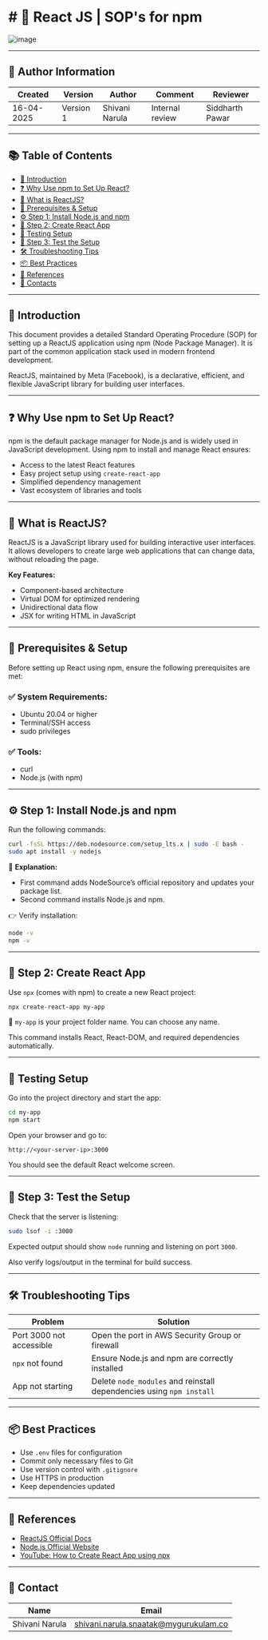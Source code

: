
# # 🚀 React JS | SOP's for npm

![image](https://github.com/user-attachments/assets/21195be4-682d-4a92-9b88-8633d9c8e044)

---

## 👤 Author Information

| Created     | Version | Author          | Comment        | Reviewer        |
|-------------|---------|------------------|----------------|------------------|
| 16-04-2025  | Version 1 | Shivani Narula  | Internal review | Siddharth Pawar  |

---

## 📚 Table of Contents

- [🧩 Introduction](#-introduction)  
- [❓ Why Use npm to Set Up React?](#-why-use-npm-to-set-up-react)  
- [📁 What is ReactJS?](#-what-is-reactjs)  
- [🔧 Prerequisites & Setup](#-prerequisites--setup)  
- [⚙️ Step 1: Install Node.js and npm](#️-step-1-install-nodejs-and-npm)  
- [📁 Step 2: Create React App](#-step-2-create-react-app)  
- [🧪 Testing Setup](#-testing-setup)  
- [🧪 Step 3: Test the Setup](#-step-3-test-the-setup)  
- [🛠️ Troubleshooting Tips](#️-troubleshooting-tips)  
- [📦 Best Practices](#-best-practices)  
- [📘 References](#-references)  
- [📇 Contacts](#-contacts)

---

## 🧩 Introduction
This document provides a detailed Standard Operating Procedure (SOP) for setting up a ReactJS application using npm (Node Package Manager). It is part of the common application stack used in modern frontend development.

ReactJS, maintained by Meta (Facebook), is a declarative, efficient, and flexible JavaScript library for building user interfaces.

---

## ❓ Why Use npm to Set Up React?
npm is the default package manager for Node.js and is widely used in JavaScript development. Using npm to install and manage React ensures:

- Access to the latest React features
- Easy project setup using `create-react-app`
- Simplified dependency management
- Vast ecosystem of libraries and tools

---

## 📁 What is ReactJS?
ReactJS is a JavaScript library used for building interactive user interfaces. It allows developers to create large web applications that can change data, without reloading the page.

**Key Features:**
- Component-based architecture
- Virtual DOM for optimized rendering
- Unidirectional data flow
- JSX for writing HTML in JavaScript

---

## 🔧 Prerequisites & Setup
Before setting up React using npm, ensure the following prerequisites are met:

### ✅ System Requirements:
- Ubuntu 20.04 or higher
- Terminal/SSH access
- sudo privileges

### ✅ Tools:
- curl
- Node.js (with npm)

---

## ⚙️ Step 1: Install Node.js and npm

Run the following commands:

```bash
curl -fsSL https://deb.nodesource.com/setup_lts.x | sudo -E bash -
sudo apt install -y nodejs
```

📌 **Explanation:**
- First command adds NodeSource’s official repository and updates your package list.
- Second command installs Node.js and npm.

👉 Verify installation:
```bash
node -v
npm -v
```

---

## 📁 Step 2: Create React App

Use `npx` (comes with npm) to create a new React project:

```bash
npx create-react-app my-app
```

🔹 `my-app` is your project folder name. You can choose any name.

This command installs React, React-DOM, and required dependencies automatically.

---

## 🧪 Testing Setup

Go into the project directory and start the app:

```bash
cd my-app
npm start
```

Open your browser and go to:
```
http://<your-server-ip>:3000
```
You should see the default React welcome screen.

---

## 🧪 Step 3: Test the Setup

Check that the server is listening:
```bash
sudo lsof -i :3000
```

Expected output should show `node` running and listening on port `3000`.

Also verify logs/output in the terminal for build success.

---

## 🛠️ Troubleshooting Tips

| Problem | Solution |
|--------|----------|
| Port 3000 not accessible | Open the port in AWS Security Group or firewall |
| `npx` not found | Ensure Node.js and npm are correctly installed |
| App not starting | Delete `node_modules` and reinstall dependencies using `npm install` |

---

## 📦 Best Practices

- Use `.env` files for configuration
- Commit only necessary files to Git
- Use version control with `.gitignore`
- Use HTTPS in production
- Keep dependencies updated

---

## 🔗 References
- [ReactJS Official Docs](https://create-react-app.dev/docs/getting-started/)
- [Node.js Official Website](https://nodejs.org)
- [YouTube: How to Create React App using npx](https://www.youtube.com/watch?v=1HOuGMGV00g)

---

## 📇 Contact

| Name            | Email                                       |
|-----------------|---------------------------------------------|
| Shivani Narula  | shivani.narula.snaatak@mygurukulam.co       |
